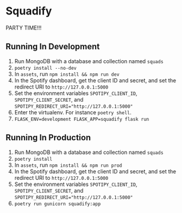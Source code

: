# Squadify
PARTY TIME!!!

## Running In Development
1. Run MongoDB with a database and collection named `squads`
2. `poetry install --no-dev`
3. In `assets`, run `npm install && npm run dev`
4. In the Spotify dashboard, get the client ID and secret, and set the redirect URI to `http://127.0.0.1:5000`
5. Set the environment variables `SPOTIPY_CLIENT_ID`, `SPOTIPY_CLIENT_SECRET`, and `SPOTIPY_REDIRECT_URI="http://127.0.0.1:5000"`
6. Enter the virtualenv. For instance `poetry shell`.
7. `FLASK_ENV=development FLASK_APP=squadify flask run`

## Running In Production
1. Run MongoDB with a database and collection named `squads`
2. `poetry install`
3. In `assets`, run `npm install && npm run prod`
4. In the Spotify dashboard, get the client ID and secret, and set the redirect URI to `http://127.0.0.1:5000`
5. Set the environment variables `SPOTIPY_CLIENT_ID`, `SPOTIPY_CLIENT_SECRET`, and `SPOTIPY_REDIRECT_URI="http://127.0.0.1:5000"`
6. `poetry run gunicorn squadify:app`
